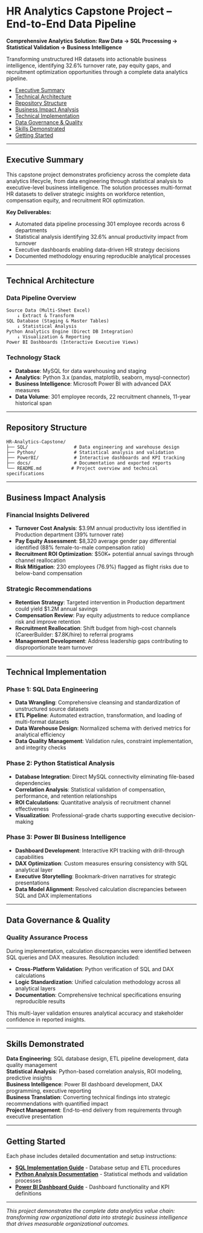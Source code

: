 # HR Analytics Capstone Project – End-to-End Data Pipeline

**Comprehensive Analytics Solution: Raw Data → SQL Processing → Statistical Validation → Business Intelligence**

Transforming unstructured HR datasets into actionable business intelligence, identifying 32.6% turnover rate, pay equity gaps, and recruitment optimization opportunities through a complete data analytics pipeline.

- [Executive Summary](#executive-summary)
- [Technical Architecture](#technical-architecture)
- [Repository Structure](#repository-structure)
- [Business Impact Analysis](#business-impact-analysis)
- [Technical Implementation](#technical-implementation)
- [Data Governance & Quality](#data-governance--quality)
- [Skills Demonstrated](#skills-demonstrated)
- [Getting Started](#getting-started)

---

## Executive Summary

This capstone project demonstrates proficiency across the complete data analytics lifecycle, from data engineering through statistical analysis to executive-level business intelligence. The solution processes multi-format HR datasets to deliver strategic insights on workforce retention, compensation equity, and recruitment ROI optimization.

**Key Deliverables:**
- Automated data pipeline processing 301 employee records across 6 departments
- Statistical analysis identifying 32.6% annual productivity impact from turnover
- Executive dashboards enabling data-driven HR strategy decisions
- Documented methodology ensuring reproducible analytical processes

---

## Technical Architecture

### Data Pipeline Overview
```
Source Data (Multi-Sheet Excel) 
    ↓ Extract & Transform
SQL Database (Staging & Master Tables)
    ↓ Statistical Analysis
Python Analytics Engine (Direct DB Integration)
    ↓ Visualization & Reporting
Power BI Dashboards (Interactive Executive Views)
```

### Technology Stack
- **Database**: MySQL for data warehousing and staging
- **Analytics**: Python 3.x (pandas, matplotlib, seaborn, mysql-connector)
- **Business Intelligence**: Microsoft Power BI with advanced DAX measures
- **Data Volume**: 301 employee records, 22 recruitment channels, 11-year historical span

---

## Repository Structure
```
HR-Analytics-Capstone/
├── SQL/                 # Data engineering and warehouse design
├── Python/              # Statistical analysis and validation
├── PowerBI/             # Interactive dashboards and KPI tracking
├── docs/                # Documentation and exported reports
└── README.md           # Project overview and technical specifications
```

---

## Business Impact Analysis

### Financial Insights Delivered
- **Turnover Cost Analysis**: $3.9M annual productivity loss identified in Production department (39% turnover rate)
- **Pay Equity Assessment**: $8,320 average gender pay differential identified (88% female-to-male compensation ratio)
- **Recruitment ROI Optimization**: $50K+ potential annual savings through channel reallocation
- **Risk Mitigation**: 230 employees (76.9%) flagged as flight risks due to below-band compensation

### Strategic Recommendations
- **Retention Strategy**: Targeted intervention in Production department could yield $1.2M annual savings
- **Compensation Review**: Pay equity adjustments to reduce compliance risk and improve retention
- **Recruitment Reallocation**: Shift budget from high-cost channels (CareerBuilder: $7.8K/hire) to referral programs
- **Management Development**: Address leadership gaps contributing to disproportionate team turnover

---

## Technical Implementation

### Phase 1: SQL Data Engineering
- **Data Wrangling**: Comprehensive cleansing and standardization of unstructured source datasets
- **ETL Pipeline**: Automated extraction, transformation, and loading of multi-format datasets
- **Data Warehouse Design**: Normalized schema with derived metrics for analytical efficiency
- **Data Quality Management**: Validation rules, constraint implementation, and integrity checks

### Phase 2: Python Statistical Analysis
- **Database Integration**: Direct MySQL connectivity eliminating file-based dependencies
- **Correlation Analysis**: Statistical validation of compensation, performance, and retention relationships
- **ROI Calculations**: Quantitative analysis of recruitment channel effectiveness
- **Visualization**: Professional-grade charts supporting executive decision-making

### Phase 3: Power BI Business Intelligence
- **Dashboard Development**: Interactive KPI tracking with drill-through capabilities
- **DAX Optimization**: Custom measures ensuring consistency with SQL analytical layer
- **Executive Storytelling**: Bookmark-driven narratives for strategic presentations
- **Data Model Alignment**: Resolved calculation discrepancies between SQL and DAX implementations

---

## Data Governance & Quality

### Quality Assurance Process
During implementation, calculation discrepancies were identified between SQL queries and DAX measures. Resolution included:

- **Cross-Platform Validation**: Python verification of SQL and DAX calculations
- **Logic Standardization**: Unified calculation methodology across all analytical layers  
- **Documentation**: Comprehensive technical specifications ensuring reproducible results

This multi-layer validation ensures analytical accuracy and stakeholder confidence in reported insights.

---

## Skills Demonstrated

**Data Engineering**: SQL database design, ETL pipeline development, data quality management  
**Statistical Analysis**: Python-based correlation analysis, ROI modeling, predictive insights  
**Business Intelligence**: Power BI dashboard development, DAX programming, executive reporting  
**Business Translation**: Converting technical findings into strategic recommendations with quantified impact  
**Project Management**: End-to-end delivery from requirements through executive presentation  

---

## Getting Started

Each phase includes detailed documentation and setup instructions:

- **[SQL Implementation Guide](2.SQL_Analysis/Readme.md)** - Database setup and ETL procedures
- **[Python Analysis Documentation](3.Python_Analysis/Readme.md)** - Statistical methods and validation processes  
- **[Power BI Dashboard Guide](4.Power_BI_Dashboard/README.md)** - Dashboard functionality and KPI definitions

---

*This project demonstrates the complete data analytics value chain: transforming raw organizational data into strategic business intelligence that drives measurable organizational outcomes.*
